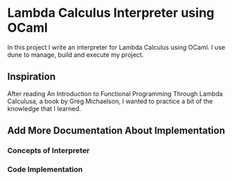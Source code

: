 # Lambda Calculus Interpreter using OCaml 
In this project I write an interpreter for Lambda Calculus using OCaml. I use dune to manage, build and execute my project. 

## Inspiration 
After reading An Introduction to Functional Programming Through Lambda Calculusa, a book by Greg Michaelson, I wanted to practice a bit of the knowledge that I learned. 


## Add More Documentation About Implementation 
### Concepts of Interpreter 
### Code Implementation 